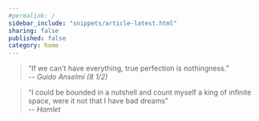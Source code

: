 ```yaml
---
#permalink: /
sidebar_include: "snippets/article-latest.html"
sharing: false
published: false
category: home
---
```

>“If we can't have everything, true perfection is nothingness.”  
*-- Guido Anselmi (8 1/2)*

> “I could be bounded in a nutshell and count myself a king of infinite space, were it not that I have bad dreams”  
*-- Hamlet*
